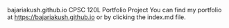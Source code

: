 bajariakush.github.io
CPSC 120L Portfolio Project
You can find my portfolio at https://bajariakush.github.io or by clicking the index.md file.
